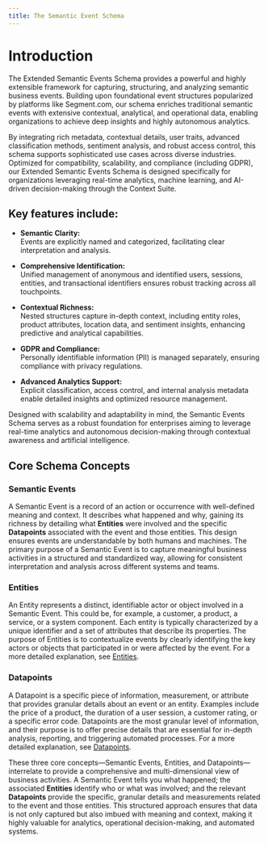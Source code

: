 ```yaml
---
title: The Semantic Event Schema
---
```


# Introduction
The Extended Semantic Events Schema provides a powerful and highly extensible framework for capturing, structuring, and analyzing semantic business events. Building upon foundational event structures popularized by platforms like Segment.com, our schema enriches traditional semantic events with extensive contextual, analytical, and operational data, enabling organizations to achieve deep insights and highly autonomous analytics.

By integrating rich metadata, contextual details, user traits, advanced classification methods, sentiment analysis, and robust access control, this schema supports sophisticated use cases across diverse industries. Optimized for compatibility, scalability, and compliance (including GDPR), our Extended Semantic Events Schema is designed specifically for organizations leveraging real-time analytics, machine learning, and AI-driven decision-making through the Context Suite.
## Key features include:

- **Semantic Clarity:**\
Events are explicitly named and categorized, facilitating clear interpretation and analysis.

- **Comprehensive Identification:**\
Unified management of anonymous and identified users, sessions, entities, and transactional identifiers ensures robust tracking across all touchpoints.

- **Contextual Richness:**\
Nested structures capture in-depth context, including entity roles, product attributes, location data, and sentiment insights, enhancing predictive and analytical capabilities.

- **GDPR and Compliance:**\
Personally identifiable information (PII) is managed separately, ensuring compliance with privacy regulations.

- **Advanced Analytics Support:**\
Explicit classification, access control, and internal analysis metadata enable detailed insights and optimized resource management.

Designed with scalability and adaptability in mind, the Semantic Events Schema serves as a robust foundation for enterprises aiming to leverage real-time analytics and autonomous decision-making through contextual awareness and artificial intelligence.

## Core Schema Concepts

### Semantic Events
A Semantic Event is a record of an action or occurrence with well-defined meaning and context. It describes what happened and why, gaining its richness by detailing what **Entities** were involved and the specific **Datapoints** associated with the event and those entities. This design ensures events are understandable by both humans and machines. The primary purpose of a Semantic Event is to capture meaningful business activities in a structured and standardized way, allowing for consistent interpretation and analysis across different systems and teams.

### Entities
An Entity represents a distinct, identifiable actor or object involved in a Semantic Event. This could be, for example, a customer, a product, a service, or a system component. Each entity is typically characterized by a unique identifier and a set of attributes that describe its properties. The purpose of Entities is to contextualize events by clearly identifying the key actors or objects that participated in or were affected by the event. For a more detailed explanation, see [Entities](./entities.md).

### Datapoints
A Datapoint is a specific piece of information, measurement, or attribute that provides granular details about an event or an entity. Examples include the price of a product, the duration of a user session, a customer rating, or a specific error code. Datapoints are the most granular level of information, and their purpose is to offer precise details that are essential for in-depth analysis, reporting, and triggering automated processes. For a more detailed explanation, see [Datapoints](./datapoints.md).

These three core concepts—Semantic Events, Entities, and Datapoints—interrelate to provide a comprehensive and multi-dimensional view of business activities. A Semantic Event tells you what happened; the associated **Entities** identify who or what was involved; and the relevant **Datapoints** provide the specific, granular details and measurements related to the event and those entities. This structured approach ensures that data is not only captured but also imbued with meaning and context, making it highly valuable for analytics, operational decision-making, and automated systems.